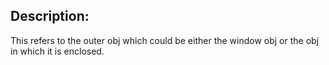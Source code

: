 ## Description:

This refers to the outer obj which could be either the window obj or the obj in which it is enclosed. 